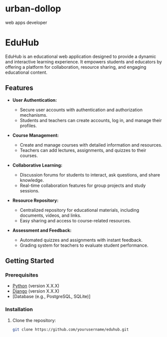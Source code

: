 # urban-dollop
web apps developer
# EduHub

EduHub is an educational web application designed to provide a dynamic and interactive learning experience. It empowers students and educators by offering a platform for collaboration, resource sharing, and engaging educational content.

## Features

- **User Authentication:**
  - Secure user accounts with authentication and authorization mechanisms.
  - Students and teachers can create accounts, log in, and manage their profiles.

- **Course Management:**
  - Create and manage courses with detailed information and resources.
  - Teachers can add lectures, assignments, and quizzes to their courses.

- **Collaborative Learning:**
  - Discussion forums for students to interact, ask questions, and share knowledge.
  - Real-time collaboration features for group projects and study sessions.

- **Resource Repository:**
  - Centralized repository for educational materials, including documents, videos, and links.
  - Easy sharing and access to course-related resources.

- **Assessment and Feedback:**
  - Automated quizzes and assignments with instant feedback.
  - Grading system for teachers to evaluate student performance.

## Getting Started

### Prerequisites

- [Python](https://www.python.org/) (version X.X.X)
- [Django](https://www.djangoproject.com/) (version X.X.X)
- [Database (e.g., PostgreSQL, SQLite)]

### Installation

1. Clone the repository:
   ```bash
   git clone https://github.com/yourusername/eduhub.git
